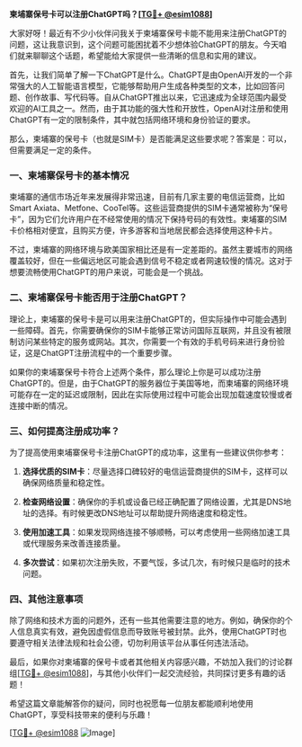**柬埔寨保号卡可以注册ChatGPT吗？[[TG💪+ @esim1088](https://t.me/s/esim1088)]**

大家好呀！最近有不少小伙伴问我关于柬埔寨保号卡能不能用来注册ChatGPT的问题，这让我意识到，这个问题可能困扰着不少想体验ChatGPT的朋友。今天咱们就来聊聊这个话题，希望能给大家提供一些清晰的信息和实用的建议。

首先，让我们简单了解一下ChatGPT是什么。ChatGPT是由OpenAI开发的一个非常强大的人工智能语言模型，它能够帮助用户生成各种类型的文本，比如回答问题、创作故事、写代码等。自从ChatGPT推出以来，它迅速成为全球范围内最受欢迎的AI工具之一。然而，由于其功能的强大性和开放性，OpenAI对注册和使用ChatGPT有一定的限制条件，其中就包括网络环境和身份验证的要求。

那么，柬埔寨的保号卡（也就是SIM卡）是否能满足这些要求呢？答案是：可以，但需要满足一定的条件。

### 一、柬埔寨保号卡的基本情况

柬埔寨的通信市场近年来发展得非常迅速，目前有几家主要的电信运营商，比如Smart Axiata、Metfone、CooTel等。这些运营商提供的SIM卡通常被称为“保号卡”，因为它们允许用户在不经常使用的情况下保持号码的有效性。柬埔寨的SIM卡价格相对便宜，且购买方便，许多游客和当地居民都会选择使用这种卡片。

不过，柬埔寨的网络环境与欧美国家相比还是有一定差距的。虽然主要城市的网络覆盖较好，但在一些偏远地区可能会遇到信号不稳定或者网速较慢的情况。这对于想要流畅使用ChatGPT的用户来说，可能会是一个挑战。

### 二、柬埔寨保号卡能否用于注册ChatGPT？

理论上，柬埔寨的保号卡是可以用来注册ChatGPT的，但实际操作中可能会遇到一些障碍。首先，你需要确保你的SIM卡能够正常访问国际互联网，并且没有被限制访问某些特定的服务或网站。其次，你需要一个有效的手机号码来进行身份验证，这是ChatGPT注册流程中的一个重要步骤。

如果你的柬埔寨保号卡符合上述两个条件，那么理论上你是可以成功注册ChatGPT的。但是，由于ChatGPT的服务器位于美国等地，而柬埔寨的网络环境可能存在一定的延迟或限制，因此在实际使用过程中可能会出现加载速度较慢或者连接中断的情况。

### 三、如何提高注册成功率？

为了提高使用柬埔寨保号卡注册ChatGPT的成功率，这里有一些建议供你参考：

1. **选择优质的SIM卡**：尽量选择口碑较好的电信运营商提供的SIM卡，这样可以确保网络质量和稳定性。
   
2. **检查网络设置**：确保你的手机或设备已经正确配置了网络设置，尤其是DNS地址的选择。有时候更改DNS地址可以帮助提升网络速度和稳定性。

3. **使用加速工具**：如果发现网络连接不够顺畅，可以考虑使用一些网络加速工具或代理服务来改善连接质量。

4. **多次尝试**：如果初次注册失败，不要气馁，多试几次，有时候只是临时的技术问题。

### 四、其他注意事项

除了网络和技术方面的问题外，还有一些其他需要注意的地方。例如，确保你的个人信息真实有效，避免因虚假信息而导致账号被封禁。此外，使用ChatGPT时也要遵守相关法律法规和社会公德，切勿利用该平台从事任何违法活动。

最后，如果你对柬埔寨的保号卡或者其他相关内容感兴趣，不妨加入我们的讨论群组[[TG💪+ @esim1088](https://t.me/s/esim1088)]，与其他小伙伴们一起交流经验，共同探讨更多有趣的话题！

希望这篇文章能解答你的疑问，同时也祝愿每一位朋友都能顺利地使用ChatGPT，享受科技带来的便利与乐趣！

[[TG💪+ @esim1088](https://t.me/s/esim1088) ![Image](https://i.postimg.cc/4NQfJmqS/Snipaste-2025-05-13-00-14-12.png)]